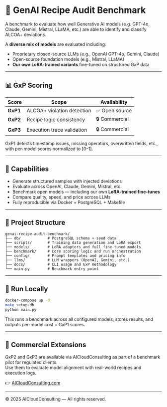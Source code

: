 # 🧪 GenAI Recipe Audit Benchmark

A benchmark to evaluate how well Generative AI models (e.g. GPT-4o, Claude, Gemini, Mistral, LLaMA, etc.) are able to identify and classify ALCOA+ deviations.

A **diverse mix of models** are evaluated including:
- Proprietary closed-source LLMs (e.g., OpenAI GPT-4o, Gemini, Claude)
- Open-source foundation models (e.g., Mistral, LLaMA)
- **Our own LoRA-trained variants** fine-tuned on structured GxP data

---

## 📊 GxP Scoring

| Score     | Scope                     | Availability  |
|-----------|---------------------------|---------------|
| **GxP1**  | ALCOA+ violation detection | ✅ Open source |
| **GxP2**  | Recipe logic consistency   | 🔒 Commercial  |
| **GxP3**  | Execution trace validation | 🔒 Commercial  |

GxP1 detects timestamp issues, missing operators, overwritten fields, etc., with per-model scores normalized to [0–1].

---

## 🔧 Capabilities

- Generate structured samples with injected deviations  
- Evaluate across OpenAI, Claude, Gemini, Mistral, etc.  
- Benchmark open models — including our own **LoRA-trained fine-tunes**  
- Compare quality, speed, and price across LLMs  
- Fully reproducible via Docker + PostgreSQL + Makefile  

---

## 📂 Project Structure

```
genai-recipe-audit-benchmark/
├── db/            # PostgreSQL schema + seed data
├── scripts/       # Training data generation and LoRA export
├── models/        # LoRA adapters and full fine-tuned models
├── benchmark/     # Core scoring logic and run orchestration
├── config/        # Prompt templates and pricing info
├── llms/          # LLM wrappers (OpenAI, Gemini, etc.)
├── docs/          # CLI usage and GxP methodology
└── main.py        # Benchmark entry point
```

---

## 🚀 Run Locally

```bash
docker-compose up -d
make setup-db
python main.py
```

This runs a benchmark across all configured models, stores results, and outputs per-model cost + GxP1 scores.

---

## 💼 Commercial Extensions

GxP2 and GxP3 are available via AICloudConsulting as part of a benchmark pilot for regulated clients.  
Use them to evaluate model alignment with real-world recipes and execution logs.

👉 [AICloudConsulting.com](https://aicloudconsulting.com)

---

© 2025 AICloudConsulting — All rights reserved.